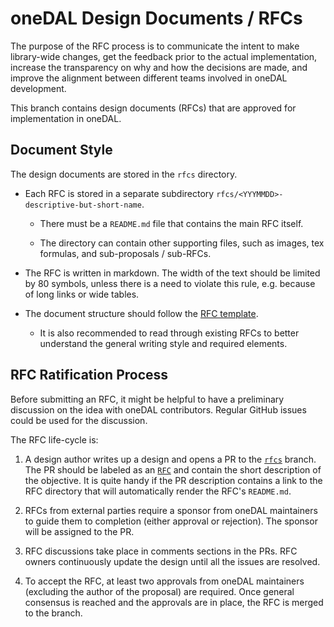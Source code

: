 ﻿# oneDAL Design Documents / RFCs

The purpose of the RFC process is to communicate the intent to make
library-wide changes, get the feedback prior to the actual implementation,
increase the transparency on why and how the decisions are made, and improve
the alignment between different teams involved in oneDAL development.

This branch contains design documents (RFCs) that are approved for
implementation in oneDAL.

## Document Style

The design documents are stored in the `rfcs` directory.

- Each RFC is stored in a separate subdirectory
  `rfcs/<YYYMMDD>-descriptive-but-short-name`.

  - There must be a `README.md` file that contains the main RFC itself.

  - The directory can contain other supporting files, such as images,
    tex formulas, and sub-proposals / sub-RFCs.

- The RFC is written in markdown. The width of the text should be limited by
  80 symbols, unless there is a need to violate this rule, e.g. because of
  long links or wide tables.

- The document structure should follow the [RFC template](rfcs/template.md).

  - It is also recommended to read through existing RFCs to better understand
    the general writing style and required elements.

## RFC Ratification Process

Before submitting an RFC, it might be helpful to have a preliminary discussion
on the idea with oneDAL contributors. Regular GitHub issues could be used for
the discussion.

The RFC life-cycle is:

1. A design author writes up a design and opens a PR to the
   [`rfcs`](https://github.com/oneapi-src/oneDAL/tree/rfcs) branch. The PR
   should be labeled as an
   [`RFC`](https://github.com/oneapi-src/oneDAL/labels/RFC) and contain the
   short description of the objective.
   It is quite handy if the PR description contains a link to the RFC
   directory that will automatically render the RFC's `README.md`.

2. RFCs from external parties require a sponsor from oneDAL maintainers to
   guide them to completion (either approval or rejection). The sponsor will be
   assigned to the PR.

3. RFC discussions take place in comments sections in the PRs. RFC owners
   continuously update the design until all the issues are resolved.

4. To accept the RFC, at least two approvals from oneDAL maintainers (excluding
   the author of the proposal) are required. Once general consensus is reached
   and the approvals are in place, the RFC is merged to the branch.
